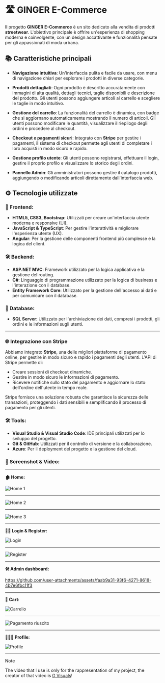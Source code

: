 # 🛣️ GINGER E-Commerce

Il progetto **GINGER E-Commerce** è un sito dedicato alla vendita di prodotti **streetwear**. L'obiettivo principale è offrire un'esperienza di shopping moderna e coinvolgente, con un design accattivante e funzionalità pensate per gli appassionati di moda urbana.

## 📚 Caratteristiche principali

- **Navigazione intuitiva**: Un'interfaccia pulita e facile da usare, con menu di navigazione chiari per esplorare i prodotti in diverse categorie.
  
- **Prodotti dettagliati**: Ogni prodotto è descritto accuratamente con immagini di alta qualità, dettagli tecnici, taglie disponibili e descrizione del prodotto. Gli utenti possono aggiungere articoli al carrello e scegliere le taglie in modo intuitivo.
  
- **Gestione del carrello**: La funzionalità del carrello è dinamica, con badge che si aggiornano automaticamente mostrando il numero di articoli. Gli utenti possono modificare le quantità, visualizzare il riepilogo degli ordini e procedere al checkout.
  
- **Checkout e pagamenti sicuri**: Integrato con **Stripe** per gestire i pagamenti, il sistema di checkout permette agli utenti di completare i loro acquisti in modo sicuro e rapido.
  
- **Gestione profilo utente**: Gli utenti possono registrarsi, effettuare il login, gestire il proprio profilo e visualizzare lo storico degli ordini.
  
- **Pannello Admin**: Gli amministratori possono gestire il catalogo prodotti, aggiungendo o modificando articoli direttamente dall'interfaccia web.

## ⚙️ Tecnologie utilizzate

### 🎨 Frontend:
- **HTML5, CSS3, Bootstrap**: Utilizzati per creare un'interfaccia utente moderna e responsive (UI).
- **JavaScript & TypeScript**: Per gestire l'interattività e migliorare l'esperienza utente (UX).
- **Angular**: Per la gestione delle componenti frontend più complesse e la logica del client.

### 🛠 Backend:
- **ASP.NET MVC**: Framework utilizzato per la logica applicativa e la gestione del routing.
- **C#**: Linguaggio di programmazione utilizzato per la logica di business e l'interazione con il database.
- **Entity Framework Core**: Utilizzato per la gestione dell'accesso ai dati e per comunicare con il database.
  
### 💾 Database:
- **SQL Server**: Utilizzato per l'archiviazione dei dati, compresi i prodotti, gli ordini e le informazioni sugli utenti.

---

### 🌐 Integrazione con Stripe

Abbiamo integrato **Stripe**, una delle migliori piattaforme di pagamento online, per gestire in modo sicuro e rapido i pagamenti degli utenti. L'API di Stripe permette di:
- Creare sessioni di checkout dinamiche.
- Gestire in modo sicuro le informazioni di pagamento.
- Ricevere notifiche sullo stato del pagamento e aggiornare lo stato dell'ordine dell'utente in tempo reale.
  
Stripe fornisce una soluzione robusta che garantisce la sicurezza delle transazioni, proteggendo i dati sensibili e semplificando il processo di pagamento per gli utenti.

### 🛠️ Tools:
- **Visual Studio & Visual Studio Code**: IDE principali utilizzati per lo sviluppo del progetto.
- **Git & GitHub**: Utilizzati per il controllo di versione e la collaborazione.
- **Azure**: Per il deployment del progetto e la gestione del cloud.

### 📸 Screenshot & Video:

---

**🏚️ Home:**

  ![Home 1](https://github.com/user-attachments/assets/b9de1508-85ce-4dbb-b225-674ac00eb83e)
  
  ---
  
  ![Home 2](https://github.com/user-attachments/assets/e969bc72-a1e8-48f1-a78e-d536d1c0f4d7)
  
  ---
  
  ![Home 3](https://github.com/user-attachments/assets/f9c05a5e-9818-486a-8252-ecb324248da3)
  
  ---
  


**🧙🏻 Login & Register:**

![Login](https://github.com/user-attachments/assets/e1d7966d-7b5b-4e29-a96d-adf39bf44f2a)

---

![Register](https://github.com/user-attachments/assets/37d34c80-9842-439f-83f1-8fd6a3c43c4f)

---

**🛠️ Admin dashboard:**


https://github.com/user-attachments/assets/faab9a31-93f6-4271-8618-4b7e6fbc11f3

---

**🛒 Cart:**

![Carrello](https://github.com/user-attachments/assets/74a6b6c9-22d0-46de-85a1-9f50ef82daeb)

---

![Pagamento riuscito](https://github.com/user-attachments/assets/3ca3805f-8ab9-4775-855f-9ad74f2a7acb)

---

**🧑🏻‍🦱 Profile:**

![Profile](https://github.com/user-attachments/assets/b382d82d-2d80-4fb6-95d4-59f71dc2a2ae)


---
>[!NOTE]
> The video that I use is only for the rappresentation of my project, the creator of that video is [G Visuals](https://www.youtube.com/@g_visuals_)!
 
 
 

 

 

